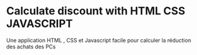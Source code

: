 # Calculate discount with HTML CSS JAVASCRIPT
Une application HTML , CSS et Javascript facile pour calculer la réduction des achats des PCs
